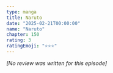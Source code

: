 ```yaml
---
type: manga
title: Naruto
date: "2025-02-21T00:00:00"
name: "Naruto"
chapter: 150
rating: 3
ratingEmoji: "⭐️⭐️⭐️"
---
```


_[No review was written for this episode]_